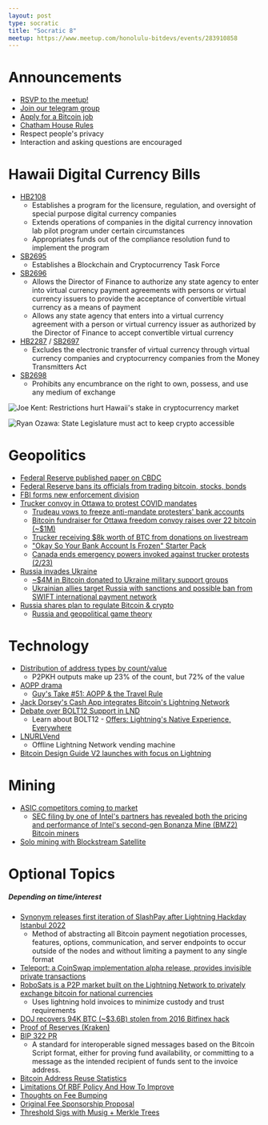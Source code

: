 ```yaml
---
layout: post
type: socratic
title: "Socratic 8"
meetup: https://www.meetup.com/honolulu-bitdevs/events/283910858
---
```


# Announcements

- [RSVP to the meetup!](https://www.meetup.com/honolulu-bitdevs/events/283910858?utm_medium=referral&utm_campaign=share-btn_savedevents_share_modal&utm_source=link)
- [Join our telegram group](https://t.me/+Uh9gbHO9EHFkZWJh)
- [Apply for a Bitcoin job](https://bitcoinerjobs.com/)
- [Chatham House Rules](https://www.chathamhouse.org/about-us/chatham-house-rule)
- Respect people's privacy
- Interaction and asking questions are encouraged


# Hawaii Digital Currency Bills

- [HB2108](https://www.capitol.hawaii.gov/measure_indiv.aspx?billtype=HB&billnumber=2108&year=2022)
  - Establishes a program for the licensure, regulation, and oversight of special purpose digital currency companies
  - Extends operations of companies in the digital currency innovation lab pilot program under certain circumstances
  - Appropriates funds out of the compliance resolution fund to implement the program
- [SB2695](https://www.capitol.hawaii.gov/measure_indiv.aspx?billtype=SB&billnumber=2695&year=2022)
  - Establishes a Blockchain and Cryptocurrency Task Force
- [SB2696](https://www.capitol.hawaii.gov/measure_indiv.aspx?billtype=SB&billnumber=2695&year=2022)
  - Allows the Director of Finance to authorize any state agency to enter into virtual currency payment agreements with persons or virtual currency issuers to provide the acceptance of convertible virtual currency as a means of payment
  - Allows any state agency that enters into a virtual currency agreement with a person or virtual currency issuer as authorized by the Director of Finance to accept convertible virtual currency
- [HB2287](https://www.capitol.hawaii.gov/measure_indiv.aspx?billtype=HB&billnumber=2287&year=2022) / [SB2697](https://www.capitol.hawaii.gov/measure_indiv.aspx?billtype=SB&billnumber=2697&year=2022)
  - Excludes the electronic transfer of virtual currency through virtual currency companies and cryptocurrency companies from the Money Transmitters Act
- [SB2698](https://www.capitol.hawaii.gov/measure_indiv.aspx?billtype=SB&billnumber=2698&year=2022)
  - Prohibits any encumbrance on the right to own, possess, and use any medium of exchange

![Joe Kent: Restrictions hurt Hawaii's stake in cryptocurrency market](https://honolulubitdevs.com/assets/imgs/socratic-seminar-8/JoeKentPost.jpg)

![Ryan Ozawa: State Legislature must act to keep crypto accessible](https://honolulubitdevs.com/assets/imgs/socratic-seminar-8/RyanOzawaPost.jpg)


# Geopolitics

- [Federal Reserve published paper on CBDC](https://www.federalreserve.gov/publications/files/money-and-payments-20220120.pdf)
- [Federal Reserve bans its officials from trading bitcoin, stocks, bonds](https://bitcoinmagazine.com/markets/fed-bans-its-officials-from-trading-bitcoin-stocks-bonds)
- [FBI forms new enforcement division](https://bitcoinmagazine.com/markets/fbi-forms-new-bitcoin-unit-as-doj-taps-new-crypto-head)
- [Trucker convoy in Ottawa to protest COVID mandates](https://anchor.fm/john-vallis/episodes/Bitcoin--the-Freedom-Convoy-w-NobodyCaribou-e1e00qs/a-a7bsk4l)
  - [Trudeau vows to freeze anti-mandate protesters' bank accounts](https://www.bbc.com/news/world-us-canada-60383385)
  - [Bitcoin fundraiser for Ottawa freedom convoy raises over 22 bitcoin (~$1M)](https://bitcoinmagazine.com/markets/bitcoin-fundraising-canada-ottawa-truckers-freedom-convoy)
  - [Trucker receiving $8k worth of BTC from donations on livestream](https://twitter.com/timpastoor/status/1494704248055029761?s=20&t=XjMLbuGEIQDbjO5kNJFENA)
  - ["Okay So Your Bank Account Is Frozen" Starter Pack](https://bankaccountfrozen.com/)
  - [Canada ends emergency powers invoked against trucker protests (2/23)](https://www.reuters.com/world/americas/canada-ends-emergency-powers-invoked-tackle-truckers-protests-pm-trudeau-2022-02-23/)
- [Russia invades Ukraine](https://www.aljazeera.com/tag/ukraine-russia-crisis/)
  - [~$4M in Bitcoin donated to Ukraine military support groups](https://bitcoinmagazine.com/business/4-million-in-bitcoin-has-been-donated-to-ukraine-military-support-groups)
  - [Ukrainian allies target Russia with sanctions and possible ban from SWIFT international payment network](https://www.reuters.com/world/europe/eu-announces-new-russia-sanctions-with-us-others-including-swift-2022-02-26/)
- [Russia shares plan to regulate Bitcoin & crypto](https://bitcoinmagazine.com/markets/russia-shares-plan-to-regulate-bitcoin-crypto)
  - [Russia and geopolitical game theory](https://bitcoinmagazine.com/markets/russia-embracing-bitcoin-challenges-world)

# Technology

- [Distribution of address types by count/value](https://twitter.com/murchandamus/status/1493344130302414851)
  - P2PKH outputs make up 23% of the count, but 72% of the value
- [AOPP drama](https://lnmarkets.substack.com/p/41-aopp-bitcoin-options-and-much)
  - [Guy's Take #51: AOPP & the Travel Rule](https://play.fountain.fm/episode/6455618033)
- [Jack Dorsey's Cash App integrates Bitcoin's Lightning Network](https://bitcoinmagazine.com/business/cash-app-integrates-bitcoins-lightning-network)
- [Debate over BOLT12 Support in LND](https://github.com/lightningnetwork/lnd/issues/5594#issuecomment-1042314431)
  - Learn about BOLT12 - [Offers: Lightning's Native Experience, Everywhere](https://bolt12.org/)
- [LNURLVend](https://github.com/arcbtc/LNURLVend)
  - Offline Lightning Network vending machine
- [Bitcoin Design Guide V2 launches with focus on Lightning](https://bitcoinmagazine.com/business/bitcoin-design-guide-v2-launches-with-focus-on-lightning)

# Mining

- [ASIC competitors coming to market](https://ogbtc.substack.com/p/february-2022)
  - [SEC filing by one of Intel's partners has revealed both the pricing and performance of Intel's second-gen Bonanza Mine (BMZ2) Bitcoin miners](https://www.tomshardware.com/news/intels-second-gen-bitcoin-miners-performance-and-pricing-listed)
- [Solo mining with Blockstream Satellite](https://notgrubles.medium.com/solo-mining-with-blockstream-satellite-9303fdfc5090)

# Optional Topics
##### *Depending on time/interest*

- [Synonym releases first iteration of SlashPay after Lightning Hackday Istanbul 2022](https://twitter.com/synonym_to/status/1498021273255002115?s=21)
  - Method of abstracting all Bitcoin payment negotiation processes, features, options, communication, and server endpoints to occur outside of the nodes and without limiting a payment to any single format
- [Teleport: a CoinSwap implementation alpha release, provides invisible private transactions](https://lists.linuxfoundation.org/pipermail/bitcoin-dev/2022-February/020026.html)
- [RoboSats is a P2P market built on the Lightning Network to privately exchange bitcoin for national currencies](https://lists.linuxfoundation.org/pipermail/bitcoin-dev/2022-February/020026.html)
  - Uses lightning hold invoices to minimize custody and trust requirements
- [DOJ recovers 94K BTC (~$3.6B) stolen from 2016 Bitfinex hack](https://bitcoinmagazine.com/markets/doj-recovers-36-billion-in-bitcoin-stolen-in-bitfinex-hack)
- [Proof of Reserves (Kraken)](https://www.kraken.com/proof-of-reserves)
- [BIP 322 PR](https://github.com/bitcoin/bitcoin/pull/24058)
  - A standard for interoperable signed messages based on the Bitcoin Script format, either for proving fund availability, or committing to a message as the intended recipient of funds sent to the invoice address.
- [Bitcoin Address Reuse Statistics](https://blog.bitmex.com/bitcoin-address-re-use-statistics/)
- [Limitations Of RBF Policy And How To Improve](https://lists.linuxfoundation.org/pipermail/bitcoin-dev/2022-January/019817.html)
- [Thoughts on Fee Bumping](https://lists.linuxfoundation.org/pipermail/bitcoin-dev/2022-February/019879.html)
- [Original Fee Sponsorship Proposal](https://gist.github.com/JeremyRubin/92a9fc4c6531817f66c2934282e71fdf)
- [Threshold Sigs with Musig + Merkle Trees](https://github.com/ElementsProject/scriptless-scripts/blob/master/md/thresh-metr.md)
